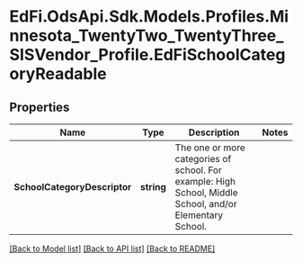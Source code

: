 # EdFi.OdsApi.Sdk.Models.Profiles.Minnesota_TwentyTwo_TwentyThree_SISVendor_Profile.EdFiSchoolCategoryReadable
## Properties

Name | Type | Description | Notes
------------ | ------------- | ------------- | -------------
**SchoolCategoryDescriptor** | **string** | The one or more categories of school. For example: High School, Middle School, and/or Elementary School. | 

[[Back to Model list]](../README.md#documentation-for-models) [[Back to API list]](../README.md#documentation-for-api-endpoints) [[Back to README]](../README.md)

